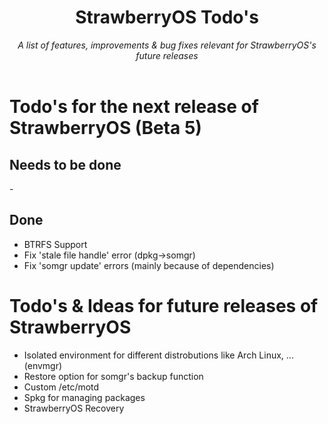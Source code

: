 <div align="center">
    <h1>StrawberryOS Todo's</h1>
    <i>
        A list of features, improvements & bug fixes relevant for StrawberryOS's future releases
    </i>
    <br><br>
</div>

# Todo's for the next release of StrawberryOS (Beta 5)
## Needs to be done
\- 

## Done
- BTRFS Support
- Fix 'stale file handle' error (dpkg->somgr)
- Fix 'somgr update' errors (mainly because of dependencies)

# Todo's & Ideas for future releases of StrawberryOS
- Isolated environment for different distrobutions like Arch Linux, ... (envmgr)
- Restore option for somgr's backup function
- Custom /etc/motd
- Spkg for managing packages
- StrawberryOS Recovery